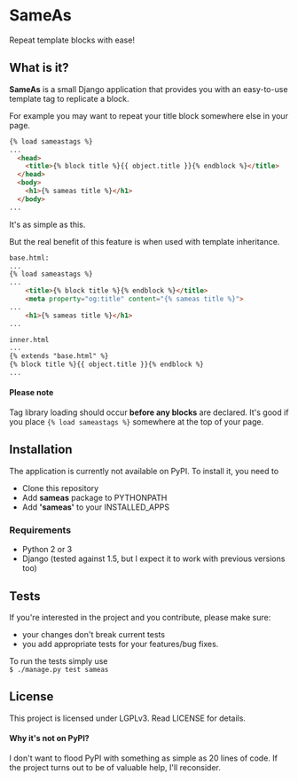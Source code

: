 # SameAs #
Repeat template blocks with ease!

## What is it? ##
**SameAs** is a small Django application that provides you with an
easy-to-use template tag to replicate a block.

For example you may want to repeat your title block somewhere else in
your page.
```html
{% load sameastags %}
...
  <head>
    <title>{% block title %}{{ object.title }}{% endblock %}</title>
  </head>
  <body>
    <h1>{% sameas title %}</h1>
  </body>
...
```
It's as simple as this.

But the real benefit of this feature is when used with template
inheritance.
```html
base.html:
...
{% load sameastags %}
...
    <title>{% block title %}{% endblock %}</title>
    <meta property="og:title" content="{% sameas title %}">
...
    <h1>{% sameas title %}</h1>
...

inner.html
...
{% extends "base.html" %}
{% block title %}{{ object.title }}{% endblock %}
...
```

#### Please note ####
Tag library loading should occur **before any blocks** are declared.
It's good if you place `{% load sameastags %}` somewhere at the top of
your page.

## Installation ##
The application is currently not available on PyPI.  To install it,
you need to
* Clone this repository
* Add **sameas** package to PYTHONPATH
* Add **'sameas'** to your INSTALLED_APPS

### Requirements ###
* Python 2 or 3
* Django (tested against 1.5, but I expect it to work with previous
  versions too)

## Tests ##
If you're interested in the project and you contribute, please make
sure:
* your changes don't break current tests
* you add appropriate tests for your features/bug fixes.

To run the tests simply use  
`$ ./manage.py test sameas`

## License ##
This project is licensed under LGPLv3.  Read LICENSE for details.

#### Why it's not on PyPI? ####
I don't want to flood PyPI with something as simple as 20 lines
of code.  If the project turns out to be of valuable help, I'll
reconsider.
